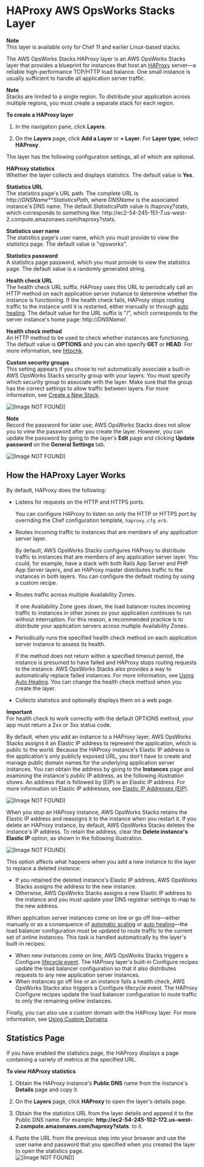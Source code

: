 # HAProxy AWS OpsWorks Stacks Layer<a name="layers-haproxy"></a>

**Note**  
This layer is available only for Chef 11 and earlier Linux\-based stacks\.

The AWS OpsWorks Stacks HAProxy layer is an AWS OpsWorks Stacks layer that provides a blueprint for instances that host an [HAProxy](http://haproxy.1wt.eu/) server—a reliable high\-performance TCP/HTTP load balance\. One small instance is usually sufficient to handle all application server traffic\. 

**Note**  
Stacks are limited to a single region\. To distribute your application across multiple regions, you must create a separate stack for each region\.

**To create a HAProxy layer**

1. In the navigation pane, click **Layers**\.

1. On the **Layers** page, click **Add a Layer** or **\+ Layer**\. For **Layer type**, select **HAProxy**\.

The layer has the following configuration settings, all of which are optional\.

**HAProxy statistics**  
Whether the layer collects and displays statistics\. The default value is **Yes**\.

**Statistics URL**  
The statistics page's URL path\. The complete URL is http://*DNSName**StatisticsPath*, where *DNSName* is the associated instance's DNS name\. The default *StatisticsPath* value is /haproxy?stats, which corresponds to something like: http://ec2\-54\-245\-151\-7\.us\-west\-2\.compute\.amazonaws\.com/haproxy?stats\.

**Statistics user name**  
The statistics page's user name, which you must provide to view the statistics page\. The default value is "opsworks"\.

**Statistics password**  
A statistics page password, which you must provide to view the statistics page\. The default value is a randomly generated string\.

**Health check URL**  
The health check URL suffix\. HAProxy uses this URL to periodically call an HTTP method on each application server instance to determine whether the instance is functioning\. If the health check fails, HAProxy stops routing traffic to the instance until it is restarted, either manually or through [auto healing](workinginstances-autohealing.md)\. The default value for the URL suffix is "/", which corresponds to the server instance's home page: http://*DNSName*/\. 

**Health check method**  
An HTTP method to be used to check whether instances are functioning\. The default value is **OPTIONS** and you can also specify **GET** or **HEAD**\. For more information, see [httpchk](http://cbonte.github.io/haproxy-dconv/configuration-1.5.html)\. 

**Custom security groups**  
This setting appears if you chose to not automatically associate a built\-in AWS OpsWorks Stacks security group with your layers\. You must specify which security group to associate with the layer\. Make sure that the group has the correct settings to allow traffic between layers\. For more information, see [Create a New Stack](workingstacks-creating.md)\.

![\[Image NOT FOUND\]](http://docs.aws.amazon.com/opsworks/latest/userguide/images/add_layer_haproxy.png)

**Note**  
Record the password for later use; AWS OpsWorks Stacks does not allow you to view the password after you create the layer\. However, you can update the password by going to the layer's **Edit** page and clicking **Update password** on the **General Settings** tab\.  

![\[Image NOT FOUND\]](http://docs.aws.amazon.com/opsworks/latest/userguide/images/haproxy_update_password.png)

## How the HAProxy Layer Works<a name="w100ab1c14c63b7c19c11c19"></a>

By default, HAProxy does the following:
+ Listens for requests on the HTTP and HTTPS ports\.

  You can configure HAProxy to listen on only the HTTP or HTTPS port by overriding the Chef configuration template, `haproxy.cfg.erb`\.
+ Routes incoming traffic to instances that are members of any application server layer\.

  By default, AWS OpsWorks Stacks configures HAProxy to distribute traffic to instances that are members of any application server layer\. You could, for example, have a stack with both Rails App Server and PHP App Server layers, and an HAProxy master distributes traffic to the instances in both layers\. You can configure the default routing by using a custom recipe\.
+ Routes traffic across multiple Availability Zones\.

  If one Availability Zone goes down, the load balancer routes incoming traffic to instances in other zones so your application continues to run without interruption\. For this reason, a recommended practice is to distribute your application servers across multiple Availability Zones\.
+ Periodically runs the specified health check method on each application server instance to assess its health\.

  If the method does not return within a specified timeout period, the instance is presumed to have failed and HAProxy stops routing requests to the instance\. AWS OpsWorks Stacks also provides a way to automatically replace failed instances\. For more information, see [Using Auto Healing](workinginstances-autohealing.md)\. You can change the health check method when you create the layer\. 
+ Collects statistics and optionally displays them on a web page\.

**Important**  
For health check to work correctly with the default OPTIONS method, your app must return a 2xx or 3xx status code\.

By default, when you add an instance to a HAProxy layer, AWS OpsWorks Stacks assigns it an Elastic IP address to represent the application, which is public to the world\. Because the HAProxy instance's Elastic IP address is the application's only publicly exposed URL, you don't have to create and manage public domain names for the underlying application server instances\. You can obtain the address by going to the **Instances** page and examining the instance's public IP address, as the following illustration shows\. An address that is followed by \(EIP\) is an Elastic IP address\. For more information on Elastic IP addresses, see [Elastic IP Addresses \(EIP\)](http://docs.aws.amazon.com/AWSEC2/latest/UserGuide/elastic-ip-addresses-eip.html)\. 

![\[Image NOT FOUND\]](http://docs.aws.amazon.com/opsworks/latest/userguide/images/load_balancer_elastic_ip.png)

When you stop an HAProxy instance, AWS OpsWorks Stacks retains the Elastic IP address and reassigns it to the instance when you restart it\. If you delete an HAProxy instance, by default, AWS OpsWorks Stacks deletes the instance's IP address\. To retain the address, clear the **Delete instance's Elastic IP** option, as shown in the following illustration\.

![\[Image NOT FOUND\]](http://docs.aws.amazon.com/opsworks/latest/userguide/images/delete_lb.png)

This option affects what happens when you add a new instance to the layer to replace a deleted instance:
+ If you retained the deleted instance's Elastic IP address, AWS OpsWorks Stacks assigns the address to the new instance\.
+ Otherwise, AWS OpsWorks Stacks assigns a new Elastic IP address to the instance and you must update your DNS registrar settings to map to the new address\.

When application server instances come on line or go off line—either manually or as a consequence of [automatic scaling](workinginstances-autoscaling.md) or [auto healing](workinginstances-autohealing.md)—the load balancer configuration must be updated to route traffic to the current set of online instances\. This task is handled automatically by the layer's built\-in recipes:
+ When new instances come on line, AWS OpsWorks Stacks triggers a Configure [lifecycle event](workingcookbook-events.md)\. The HAProxy layer's built\-in Configure recipes update the load balancer configuration so that it also distributes requests to any new application server instances\.
+ When instances go off line or an instance fails a health check, AWS OpsWorks Stacks also triggers a Configure lifecycle event\. The HAProxy Configure recipes update the load balancer configuration to route traffic to only the remaining online instances\. 

Finally, you can also use a custom domain with the HAProxy layer\. For more information, see [Using Custom Domains](workingapps-domains.md)\. 

## Statistics Page<a name="w100ab1c14c63b7c19c11c21"></a>

If you have enabled the statistics page, the HAProxy displays a page containing a variety of metrics at the specified URL\.

**To view HAProxy statistics**

1. Obtain the HAProxy instance's **Public DNS** name from the instance's **Details** page and copy it\.

1. On the **Layers** page, click **HAProxy** to open the layer's details page\.

1. Obtain the the statistics URL from the layer details and append it to the Public DNS name\. For example: **http://ec2\-54\-245\-102\-172\.us\-west\-2\.compute\.amazonaws\.com/haproxy?stats**\. to it\.

1. Paste the URL from the previous step into your browser and use the user name and password that you specified when you created the layer to open the statistics page\.   
![\[Image NOT FOUND\]](http://docs.aws.amazon.com/opsworks/latest/userguide/images/haproxy_stats.png)